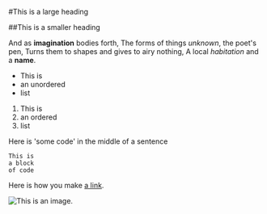 #This is a large heading

##This is a smaller heading

And as **imagination** bodies forth,
The forms of things *unknown*, the poet's pen,
Turns them to shapes and gives to airy nothing,
A local *habitation* and a **name**.

- This is
- an unordered
- list

1. This is
2. an ordered
3. list

Here is 'some code' in the middle of a sentence

```
This is
a block
of code
```

Here is how you make [a link](https://wwww.wikipedia.org/).

![This is an image.](https://github.com/yihui/xaringan/releases/download/v0.0.2/karl-moustache.jpg)
 
